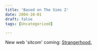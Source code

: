 ```yaml
---
title: 'Based on The Sims 2'
date: 2004-10-01
draft: false
tags: [Uncategorized]

---
```


New web 'sitcom' coming: [Strangerhood.](http://www.strangerhood.com/)